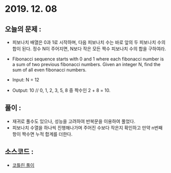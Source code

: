 # 2019. 12. 08

## 오늘의 문제 : 
- 피보나치 배열은 0과 1로 시작하며, 다음 피보나치 수는 바로 앞의 두 피보나치 수의 합이 된다. 정수 N이 주어지면, N보다 작은 모든 짝수 피보나치 수의 합을 구하여라.

- Fibonacci sequence starts with 0 and 1 where each fibonacci number is a sum of two previous fibonacci numbers. Given an integer N, find the sum of all even fibonacci numbers.

- Input: N = 12

- Output: 10 // 0, 1, 2, 3, 5, 8 중 짝수인 2 + 8 = 10.

## 풀이 : 

- 재귀로 풀수도 있으나, 성능을 고려하여 반복문을 이용하여 풀었다.
- 피보나치 수열을 하나씩 진행해나가며 주어진 수보다 작은지 확인하고 만약 n번째 항이 짝수면 누적 합계를 더한다.

## 소스코드 : 

- [코틀린 풀이](../../src/main/kotlin/dev/haenara/mailprogramming/solution/y2019/dec/Solution191208.kt)